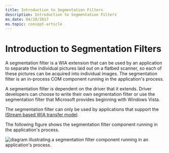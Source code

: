 ```yaml
---
title: Introduction to Segmentation Filters
description: Introduction to Segmentation Filters
ms.date: 04/20/2017
ms.topic: concept-article
---
```


# Introduction to Segmentation Filters





A segmentation filter is a WIA extension that can be used by an application to separate the individual pictures laid out on a flatbed scanner, so each of these pictures can be acquired into individual images. The segmentation filter is an in-process COM component running in the application's process.

A segmentation filter is dependent on the driver that it extends. Driver developers can choose to write their own segmentation filter or use the segmentation filter that Microsoft provides beginning with Windows Vista.

The segmentation filter can only be used by applications that support the [IStream based WIA transfer model](wia-transfer-architecture.md).

The following figure shows the segmentation filter component running in the application's process.

![diagram illustrating a segmentation filter component running in an application's process.](images/wia-components-app-process.png)

 

 




